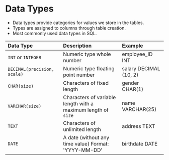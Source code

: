 # **Data Types**
- Data types provide categories for values we store in the tables.
- Types are assigned to columns through table creation.
- Most commonly used data types in SQL.

Data Type | Description | Example
:--- | :--- |:---
`INT` or `INTEGER` | Numeric type whole number | employee_ID INT
`DECIMAL(precision, scale)` | Numeric type floating point number | salary DECIMAL (10, 2)
`CHAR(size)` | Characters of fixed length | gender CHAR(1)
`VARCHAR(size)` | Characters of variable length with a maximum length of `size` | name VARCHAR(25)
`TEXT` | Characters of unlimited length | address TEXT
`DATE` | A date (without any time value) Format: 'YYYY-MM-DD' | birthdate DATE
